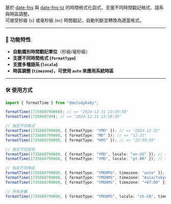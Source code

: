 基於 [date-fns](https://date-fns.org/) 與 [date-fns-tz](https://github.com/marnusw/date-fns-tz) 的時間格式化函式，支援不同時間戳記格式、語系與時區調整。  
可接受秒級 (`s`) 或毫秒級 (`ms`) 時間戳記，自動判斷並轉換為適當格式。

---

### 📌 **功能特性**
- **自動識別時間戳記單位**（秒級/毫秒級）
- **支援不同時間格式 (`formatType`)**
- **支援多種語系 (`locale`)**
- **時區調整 (`timezone`)，可使用 `auto` 來應用系統時區**
---

### 🛠 **使用方式**
```ts
import { formatTime } from "@melodybaby";

formatTime(1735660799000); // => "2024-12-31 23:59:59"
formatTime(1735660799); // => "2024-12-31 23:59:59"

// 指定不同格式
formatTime(1735660799000, { formatType: "YMD" }); // => "2024-12-31"
formatTime(1735660799000, { formatType: "MD" }); // => "12-31"
formatTime(1735660799000, { formatType: "HMS" }); // => "23:59:59"

// 指定不同語系
formatTime(1735660799000, { formatType: "YMD", locale: "en-US" }); // => "12-31-2024"
formatTime(1735660799000, { formatType: "YMD", locale: "pt-BR" }); // => "31-12-2024"

// 指定不同時區
formatTime(1735660799000, { formatType: "YMDHMS", timezone: "auto" }); // => "2024-12-31 23:59:59"
formatTime(1735660799000, { formatType: "YMDHMS", timezone: "Asia/Tokyo" }); // => "2025-01-01 00:59:59"
formatTime(1735660799000, { formatType: "YMDHMS", timezone: "+07:00" }); // => "2024-12-31 22:59:59"

// 所有參數
formatTime(1735660799000, { formatType: "YMDHMS", locale: "zh-CN", timezone: "auto" }) // => "2024-12-31 23:59:59"
